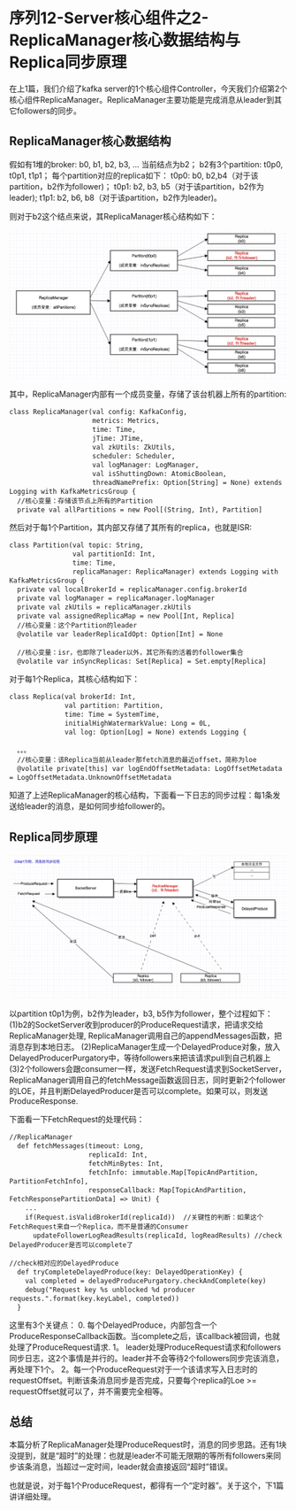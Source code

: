 # 序列12-Server核心组件之2-ReplicaManager核心数据结构与Replica同步原理

在上1篇，我们介绍了kafka server的1个核心组件Controller，今天我们介绍第2个核心组件ReplicaManager。ReplicaManager主要功能是完成消息从leader到其它followers的同步。

## ReplicaManager核心数据结构
假如有1堆的broker: b0, b1, b2, b3, … 当前结点为b2； 
b2有3个partition: t0p0, t0p1, t1p1； 
每个partition对应的replica如下： 
t0p0: b0, b2,b4（对于该partition，b2作为follower)； 
t0p1: b2, b3, b5（对于该partition，b2作为leader); 
t1p1: b2, b6, b8（对于该partition，b2作为leader)。

则对于b2这个结点来说，其ReplicaManager核心结构如下：

![在这里插入图片描述](截图/12-1.png)

其中，ReplicaManager内部有一个成员变量，存储了该台机器上所有的partition:
```
class ReplicaManager(val config: KafkaConfig,
                     metrics: Metrics,
                     time: Time,
                     jTime: JTime,
                     val zkUtils: ZkUtils,
                     scheduler: Scheduler,
                     val logManager: LogManager,
                     val isShuttingDown: AtomicBoolean,
                     threadNamePrefix: Option[String] = None) extends Logging with KafkaMetricsGroup {
  //核心变量：存储该节点上所有的Partition
  private val allPartitions = new Pool[(String, Int), Partition]
```
然后对于每1个Partition，其内部又存储了其所有的replica，也就是ISR:
```
class Partition(val topic: String,
                val partitionId: Int,
                time: Time,
                replicaManager: ReplicaManager) extends Logging with KafkaMetricsGroup {
  private val localBrokerId = replicaManager.config.brokerId
  private val logManager = replicaManager.logManager
  private val zkUtils = replicaManager.zkUtils
  private val assignedReplicaMap = new Pool[Int, Replica]
  //核心变量：这个Partition的leader
  @volatile var leaderReplicaIdOpt: Option[Int] = None

  //核心变量：isr，也即除了leader以外，其它所有的活着的follower集合
  @volatile var inSyncReplicas: Set[Replica] = Set.empty[Replica]
```
对于每1个Replica，其核心结构如下：
```
class Replica(val brokerId: Int,
              val partition: Partition,
              time: Time = SystemTime,
              initialHighWatermarkValue: Long = 0L,
              val log: Option[Log] = None) extends Logging {

  。。。
  //核心变量：该Replica当前从leader那fetch消息的最近offset，简称为loe
  @volatile private[this] var logEndOffsetMetadata: LogOffsetMetadata = LogOffsetMetadata.UnknownOffsetMetadata
```
知道了上述ReplicaManager的核心结构，下面看一下日志的同步过程：每1条发送给leader的消息，是如何同步给follower的。

## Replica同步原理

![在这里插入图片描述](截图/12-2.png)

以partition t0p1为例，b2作为leader，b3, b5作为follower，整个过程如下： 
(1)b2的SocketServer收到producer的ProduceRequest请求，把请求交给ReplicaManager处理, ReplicaManager调用自己的appendMessages函数，把消息存到本地日志。 
(2)ReplicaManager生成一个DelayedProduce对象，放入DelayedProducerPurgatory中，等待followers来把该请求pull到自己机器上 
(3)2个followers会跟consumer一样，发送FetchRequest请求到SocketServer，ReplicaManager调用自己的fetchMessage函数返回日志，同时更新2个follower的LOE，并且判断DelayedProducer是否可以complete。如果可以，则发送ProduceResponse.

下面看一下FetchRequest的处理代码：
```
//ReplicaManager
  def fetchMessages(timeout: Long,
                    replicaId: Int,
                    fetchMinBytes: Int,
                    fetchInfo: immutable.Map[TopicAndPartition, PartitionFetchInfo],
                    responseCallback: Map[TopicAndPartition, FetchResponsePartitionData] => Unit) {
    ...
    if(Request.isValidBrokerId(replicaId))  //关键性的判断：如果这个FetchRequest来自一个Replica，而不是普通的Consumer
      updateFollowerLogReadResults(replicaId, logReadResults) //check DelayedProducer是否可以complete了

//check相对应的DelayedProduce
  def tryCompleteDelayedProduce(key: DelayedOperationKey) {
    val completed = delayedProducePurgatory.checkAndComplete(key)
    debug("Request key %s unblocked %d producer requests.".format(key.keyLabel, completed))
  }
```

这里有3个关键点： 
0. 每个DelayedProduce，内部包含一个ProduceResponseCallback函数。当complete之后，该callback被回调，也就处理了ProduceRequest请求. 
1。 leader处理ProduceRequest请求和followers同步日志，这2个事情是并行的。leader并不会等待2个followers同步完该消息，再处理下1个。 
2。每一个ProduceRequest对于一个该请求写入日志时的requestOffset。判断该条消息同步是否完成，只要每个replica的Loe >= requestOffset就可以了，并不需要完全相等。

## 总结
本篇分析了ReplicaManager处理ProduceRequest时，消息的同步思路。还有1块没提到，就是“超时”的处理：也就是leader不可能无限期的等所有followers来同步该条消息，当超过一定时间，leader就会直接返回“超时”错误。

也就是说，对于每1个ProduceRequest，都得有一个“定时器”。关于这个，下1篇讲详细处理。